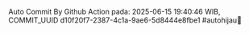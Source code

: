 Auto Commit By Github Action pada: 2025-06-15 19:40:46 WIB, COMMIT_UUID d10f20f7-2387-4c1a-9ae6-5d8444e8fbe1 #autohijau🗿
